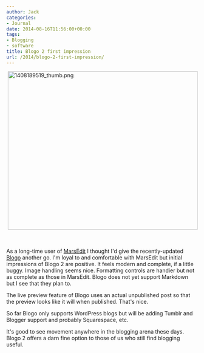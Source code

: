 ```yaml
---
author: Jack
categories:
- Journal
date: 2014-08-16T11:56:00+00:00
tags:
- Blogging
- software
title: Blogo 2 first impression
url: /2014/blogo-2-first-impression/
---
```


<div>
   <a href="/wp-content/uploads/2014/08/1408189519_thumb.png"><img class="alignnone size-full wp-image-1436" src="/wp-content/uploads/2014/08/1408189519_thumb.png" alt="1408189519_thumb.png" width="500" height="417" srcset="/wp-content/uploads/2014/08/1408189519_thumb.png 500w, /wp-content/uploads/2014/08/1408189519_thumb-300x250.png 300w" sizes="(max-width: 500px) 100vw, 500px" /></a>
</div>

<div>
</div>

&nbsp;

As a long-time user of <a title="" href="http://www.red-sweater.com/marsedit/" target="_blank">MarsEdit</a> I thought I'd give the recently-updated <a title="" href="http://www.getblogo.com/" target="_blank">Blogo</a> another go. I'm loyal to and comfortable with MarsEdit but initial impressions of Blogo 2 are positive. It feels modern and complete, if a little buggy. Image handling seems nice. Formatting controls are handier but not as complete as those in MarsEdit. Blogo does not yet support Markdown but I see that they plan to.

The live preview feature of Blogo uses an actual unpublished post so that the preview looks like it will when published. That's nice.

So far Blogo only supports WordPress blogs but will be adding Tumblr and Blogger support and probably Squarespace, etc.

It's good to see movement anywhere in the blogging arena these days. Blogo 2 offers a darn fine option to those of us who still find blogging useful.

&nbsp;